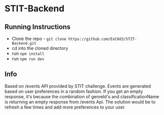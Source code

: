 # STIT-Backend

## Running Instructions

- Clone the repo - `git clone https://github.com/ExC0d3/STIT-Backend.git`
- cd into the cloned directory
- run `npm install`
- run `npm run dev`

## Info

Based on /events API provided by STIT challenge.
Events are generated based on user preferences in a random fashion.
If you get an empty response, it's because the combination of genreId's and
classificationName is returning an empty response from /events Api.
The solution would be to refresh a few times and add more preferences to your
user.
